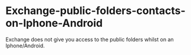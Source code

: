 # Exchange-public-folders-contacts-on-Iphone-Android
Exchange does not give you access to the public folders whilst on an Iphone/Android.
